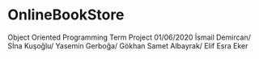 # OnlineBookStore
Object Oriented Programming Term Project
01/06/2020
İsmail Demircan/
Sİna Kuşoğlu/
Yasemin Gerboğa/
Gökhan Samet Albayrak/
Elif Esra Eker
